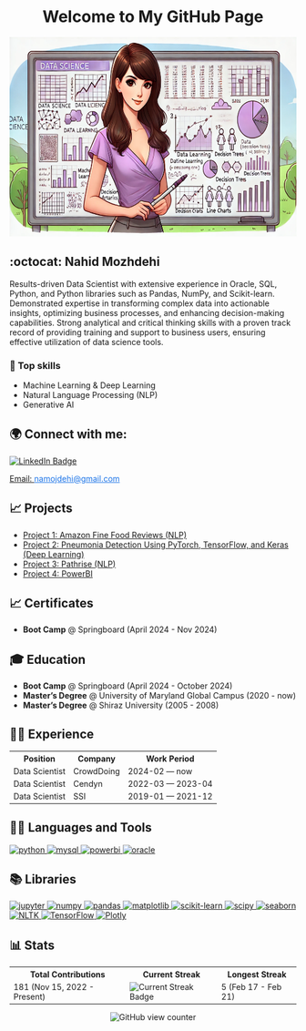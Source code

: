 <!DOCTYPE html>
<html lang="en">
<head>
    <meta charset="UTF-8">
    <meta name="viewport" content="width=device-width, initial-scale=1.0">
    <h1><b><div align="center">Welcome to My GitHub Page</div></b></h1>
</head>
<body>
    
<div align="center">
  <img src="https://github.com/namozhdehi/Image/blob/main/GitHub.png?raw=true" alt="Data Science" width="600" height="350" >
</div>

<h2>:octocat: Nahid Mozhdehi</h2>
<p>
  Results-driven Data Scientist with extensive experience in Oracle, SQL, Python, and Python libraries such as Pandas, NumPy, and Scikit-learn. Demonstrated expertise in transforming complex data into actionable insights, optimizing business processes, and enhancing decision-making capabilities. Strong analytical and critical thinking skills with a proven track record of providing training and support to business users, ensuring effective utilization of data science tools.
</p>

<h3>💎 Top skills</h3>
<ul>
  <li>Machine Learning & Deep Learning</li>
  <li>Natural Language Processing (NLP)</li>
  <li>Generative AI</li>
</ul>

<h2>🌍 Connect with me:</h2>
<p>
  <a href="https://www.linkedin.com/in/nahidmozhdehi">
    <img src="https://img.shields.io/badge/LinkedIn-Connect-blue" alt="LinkedIn Badge">
    <p>Email: <a href="mailto:namojdehi@gmail.com" style="color: #1a73e8; text-decoration: underline;">namojdehi@gmail.com</a></p>

  </a>
</p>

<h2>📈 Projects</h2>
<ul>
  <li><a href="https://github.com/namozhdehi/Amazon-Fine-Food-Reviews">Project 1: Amazon Fine Food Reviews (NLP)</a></li>
  <li><a href="https://github.com/namozhdehi/Pneumonia-">Project 2: Pneumonia Detection Using PyTorch, TensorFlow, and Keras (Deep Learning) </a></li>
  <li><a href="https://github.com/namozhdehi/Pathrise/tree/main">Project 3: Pathrise (NLP)</a></li>
  <li><a href="https://github.com/namozhdehi/PowerBI">Project 4: PowerBI</a></li>
</ul>

<h2>📈 Certificates</h2>
<ul>
  <li><strong>Boot Camp</strong> @ Springboard (April 2024 - Nov 2024)</li>
</ul>

<h2>🎓 Education</h2>
<ul>
  <li><strong>Boot Camp</strong> @ Springboard (April 2024 - October 2024)</li>
  <li><strong>Master’s Degree</strong> @ University of Maryland Global Campus (2020 - now)</li>
  <li><strong>Master’s Degree</strong> @ Shiraz University (2005 - 2008)</li>
</ul>

<h2>🧑‍💻 Experience</h2>
<table>
  <tr>
    <th>Position</th>
    <th>Company</th>
    <th>Work Period</th>
  </tr>
  <tr>
    <td>Data Scientist</td>
    <td>CrowdDoing</td>
    <td>2024-02 — now</td>
  </tr>
  <tr>
    <td>Data Scientist</td>
    <td>Cendyn</td>
    <td>2022-03 — 2023-04</td>
  </tr>
  <tr>
    <td>Data Scientist</td>
    <td>SSI</td>
    <td>2019-01 — 2021-12</td>
  </tr>
</table>

<h2>👩‍💻 Languages and Tools</h2>
<p align="left">
  <a href="https://www.python.org/" target="_blank">
    <img src="https://cdn.jsdelivr.net/gh/devicons/devicon/icons/python/python-original.svg" alt="python" width="40" height="40"/> 
  </a>
  <a href="https://www.mysql.com/" target="_blank"> 
    <img src="https://cdn.jsdelivr.net/gh/devicons/devicon/icons/mysql/mysql-original.svg" alt="mysql" width="40" height="40"/> 
  </a>
  <a href="https://powerbi.microsoft.com/" target="_blank"> 
    <img src="https://upload.wikimedia.org/wikipedia/commons/c/cf/New_Power_BI_Logo.svg" alt="powerbi" width="40" height="40"/> 
  </a>
  <a href="https://www.oracle.com/" target="_blank"> 
    <img src="https://cdn.jsdelivr.net/gh/devicons/devicon/icons/oracle/oracle-original.svg" alt="oracle" width="40" height="40"/> 
  </a>
</p>

<h2>📚 Libraries</h2>
<p align="left">
  <a href="https://jupyter.org/" target="_blank">
    <img src="https://cdn.jsdelivr.net/gh/devicons/devicon/icons/jupyter/jupyter-original-wordmark.svg" alt="jupyter" width="80" height="80"/>
  </a>
  <a href="https://numpy.org/" target="_blank">
    <img src="https://cdn.jsdelivr.net/gh/devicons/devicon/icons/numpy/numpy-original.svg" alt="numpy" width="80" height="80"/>
  </a>
  <a href="https://pandas.pydata.org/" target="_blank">
    <img src="https://cdn.jsdelivr.net/gh/devicons/devicon/icons/pandas/pandas-original.svg" alt="pandas" width="80" height="80"/>
  </a>
  <a href="https://matplotlib.org/" target="_blank">
    <img src="https://upload.wikimedia.org/wikipedia/commons/8/84/Matplotlib_icon.svg" alt="matplotlib" width="80" height="80"/>
  </a>
  <a href="https://scikit-learn.org/" target="_blank">
    <img src="https://scikit-learn.org/stable/_static/scikit-learn-logo-small.png" alt="scikit-learn" width="80" height="80"/>
  </a>
  <a href="https://scipy.org/" target="_blank">
    <img src="https://scipy.org/images/logo.svg" alt="scipy" width="80" height="80"/>
  </a>
  <a href="https://seaborn.pydata.org/" target="_blank">
    <img src="https://seaborn.pydata.org/_static/logo-wide-lightbg.svg" alt="seaborn" width="80" height="80"/>
  </a>
  <a href="https://en.wikipedia.org/wiki/Natural_language_processing" target="_blank">
    <img src="https://miro.medium.com/v2/resize:fit:640/format:webp/1*YM2HXc7f4v02pZBEO8h-qw.png" alt="NLTK" width="80" height="80"/>
  </a>
  <a href="https://www.tensorflow.org/" target="_blank">
    <img src="https://cdn.jsdelivr.net/gh/devicons/devicon/icons/tensorflow/tensorflow-original.svg" alt="TensorFlow" width="80" height="80"/>
  </a>
  <a href="https://en.wikipedia.org/wiki/Plotly" target="_blank">
    <img src="https://upload.wikimedia.org/wikipedia/commons/thumb/8/8a/Plotly-logo.png/220px-Plotly-logo.png" alt="Plotly" width="120" height="80"/>
  </a>
</p>



<h2>📊 Stats</h2>
<table>
  <tr>
    <th>Total Contributions</th>
    <th>Current Streak</th>
    <th>Longest Streak</th>
  </tr>
  <tr>
    <td>181 (Nov 15, 2022 - Present)</td>
    <td><img src="https://img.shields.io/badge/Current_Streak-0-orange?style=for-the-badge&logo=fire&logoColor=orange" alt="Current Streak Badge"></td>
    <td>5 (Feb 17 - Feb 21)</td>
  </tr>
</table>

<!-- Page View Counter -->
<p align="center">
    <img src="https://komarev.com/ghpvc/?username=namozhdehi&color=green" alt="GitHub view counter">
</p>
</body>
</html>



<!--
<div align="center">
  <img src="https://files.oaiusercontent.com/file-ykPQaigMSyug9vIBbvfmmm93?se=2024-09-17T21%3A55%3A13Z&sp=r&sv=2024-08-04&sr=b&rscc=max-age%3D299%2C%20immutable%2C%20private&rscd=attachment%3B%20filename%3Dimage.png&sig=NhZE/kQp9g3erKm3GtLn5a9bgLg/olmFIINx4dEqEpo%3D" alt="Data Science" width="600" height="300" >
</div>
https://files.oaiusercontent.com/file-EG17ZtsbUsU8tlforJ44GLfP?se=2024-09-17T22%3A00%3A00Z&sp=r&sv=2024-08-04&sr=b&rscc=max-age%3D299%2C%20immutable%2C%20private&rscd=attachment%3B%20filename%3DGitHub2.png&sig=BbTdJW/9NAsrKRvHV2OtITw4wvQPjvFgu3ZBdD8kFOE%3D
https://files.oaiusercontent.com/file-c2H3trmZJAyM0uxHEb1NXUNp?se=2024-09-17T22%3A02%3A24Z&sp=r&sv=2024-08-04&sr=b&rscc=max-age%3D299%2C%20immutable%2C%20private&rscd=attachment%3B%20filename%3Dimage.png&sig=M4vtGsnpuaO9Wi/miDEKlk%2BsIAOY02cS/l9BXMPrI1w%3D
https://files.oaiusercontent.com/file-ztwPBCaemHBMKCcaRSPYYWuT?se=2024-09-17T22%3A03%3A03Z&sp=r&sv=2024-08-04&sr=b&rscc=max-age%3D299%2C%20immutable%2C%20private&rscd=attachment%3B%20filename%3Dimage.png&sig=0y3OagrMLM5vvMc2pSg0DDkKkTFB8C7ItxfpZ7CNrKU%3D
https://files.oaiusercontent.com/file-R54wqNDKhebgoVTOjqXWdp2r?se=2024-09-17T22%3A04%3A06Z&sp=r&sv=2024-08-04&sr=b&rscc=max-age%3D299%2C%20immutable%2C%20private&rscd=attachment%3B%20filename%3Dimage.png&sig=Clr7/IQ%2BIKHy0Y15jxs/oi4hvZc5UG3ORwoC9fKgioU%3D

https://files.oaiusercontent.com/file-3zLzgFuGP6NUvUBfPyowXHFH?se=2024-09-17T22%3A04%3A31Z&sp=r&sv=2024-08-04&sr=b&rscc=max-age%3D604800%2C%20immutable%2C%20private&rscd=attachment%3B%20filename%3Dfb63da40-3546-4d75-93c7-a65d086f9d18.webp&sig=nyXoLDyOQm2DhUusjkkuxfmK8WkBA/Alz9ot40qVuZw%3D
https://files.oaiusercontent.com/file-SAEa1Eh4YBzSMykw1SgGun6h?se=2024-09-17T22%3A02%3A51Z&sp=r&sv=2024-08-04&sr=b&rscc=max-age%3D604800%2C%20immutable%2C%20private&rscd=attachment%3B%20filename%3D406dcd77-7081-4333-bcb9-b5a91465687a.webp&sig=i103qPcqZzMSbYVRc6mWnYN8pIyQaUY/wHjcL4Ht/kA%3D
https://files.oaiusercontent.com/file-3rZWUjklSn0XH0y7KolUqiqa?se=2024-09-17T21%3A58%3A21Z&sp=r&sv=2024-08-04&sr=b&rscc=max-age%3D604800%2C%20immutable%2C%20private&rscd=attachment%3B%20filename%3D0402aee5-60d1-4e53-949e-497b821dd4a0.webp&sig=LP68i2Kq2v7mlkbC5zGLE8HPktHuhY8zNB%2B/W7WH5cA%3D
https://files.oaiusercontent.com/file-ex5d9urBQ1UUjz3FMcdMHb9O?se=2024-09-17T22%3A00%3A26Z&sp=r&sv=2024-08-04&sr=b&rscc=max-age%3D604800%2C%20immutable%2C%20private&rscd=attachment%3B%20filename%3D30da56ff-a6c4-41ba-ac0b-2934b508de5a.webp&sig=V2L1StJ%2BCed1iBpKHe5nXmo2jgrE2sB7bKD5X7epp7g%3D

-->
